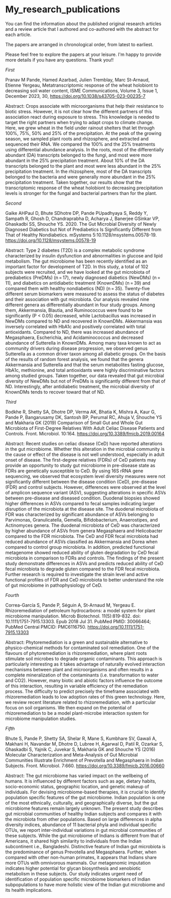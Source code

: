 # My_research_publications

You can find the information about the published original research articles and a review article that I authored and co-authored with the abstract for each article.

The papers are arranged in chronological order, from latest to earliest.

Please feel free to explore the papers at your leisure. I'm happy to provide more details if you have any questions. Thank you!!

*First*

Pranav M Pande, Hamed Azarbad, Julien Tremblay, Marc St-Arnaud, Etienne Yergeau, 
Metatranscriptomic response of the wheat holobiont to decreasing soil water content, ISME Communications, Volume 3, Issue 1, December 2023, 30, 
https://doi.org/10.1038/s43705-023-00235-7

Abstract:
Crops associate with microorganisms that help their resistance to biotic stress. However, it is not clear how the different partners of this association react during exposure to stress. This knowledge is needed to target the right partners when trying to adapt crops to climate change. Here, we grew wheat in the field under rainout shelters that let through 100%, 75%, 50% and 25% of the precipitation. At the peak of the growing season, we sampled plant roots and rhizosphere, and extracted and sequenced their RNA. We compared the 100% and the 25% treatments using differential abundance analysis. In the roots, most of the differentially abundant (DA) transcripts belonged to the fungi, and most were more abundant in the 25% precipitation treatment. About 10% of the DA transcripts belonged to the plant and most were less abundant in the 25% precipitation treatment. In the rhizosphere, most of the DA transcripts belonged to the bacteria and were generally more abundant in the 25% precipitation treatment. Taken together, our results show that the transcriptomic response of the wheat holobiont to decreasing precipitation levels is stronger for the fungal and bacterial partners than for the plant.

*Second*

Gaike AHPaul D, Bhute SDhotre DP, Pande PUpadhyaya S, Reddy Y, Sampath R, Ghosh D, Chandraprabha D, Acharya J, Banerjee GSinkar VP, Ghaskadbi SS, Shouche YS. 2020. 
The Gut Microbial Diversity of Newly Diagnosed Diabetics but Not of Prediabetics Is Significantly Different from That of Healthy Nondiabetics. mSystems 5:10.1128/msystems.00578-19. 
https://doi.org/10.1128/msystems.00578-19

Abstract:
Type 2 diabetes (T2D) is a complex metabolic syndrome characterized by insulin dysfunction and abnormalities in glucose and lipid metabolism. The gut microbiome has been recently identified as an important factor for development of T2D. In this study, a total of 102 subjects were recruited, and we have looked at the gut microbiota of prediabetics (PreDMs) (n = 17), newly diagnosed diabetics (NewDMs) (n = 11), and diabetics on antidiabetic treatment (KnownDMs) (n = 39) and compared them with healthy nondiabetics (ND) (n = 35). Twenty-five different serum biomarkers were measured to assess the status of diabetes and their association with gut microbiota. Our analysis revealed nine different genera as differentially abundant in four study groups. Among them, Akkermansia, Blautia, and Ruminococcus were found to be significantly (P < 0.05) decreased, while Lactobacillus was increased in NewDMs compared to ND and recovered in KnownDMs. Akkermansia was inversely correlated with HbA1c and positively correlated with total antioxidants. Compared to ND, there was increased abundance of Megasphaera, Escherichia, and Acidaminococcus and decreased abundance of Sutterella in KnownDMs. Among many taxa known to act as community drivers during disease progression, we observed genus Sutterella as a common driver taxon among all diabetic groups. On the basis of the results of random forest analysis, we found that the genera Akkermansia and Sutterella and that the serum metabolites fasting glucose, HbA1c, methionine, and total antioxidants were highly discriminative factors among studied groups. Taken together, our data revealed that gut microbial diversity of NewDMs but not of PreDMs is significantly different from that of ND. Interestingly, after antidiabetic treatment, the microbial diversity of KnownDMs tends to recover toward that of ND.

*Third*

Bodkhe R, Shetty SA, Dhotre DP, Verma AK, Bhatia K, Mishra A, Kaur G, Pande P, Bangarusamy DK, Santosh BP, Perumal RC, Ahuja V, Shouche YS and Makharia GK (2019) 
Comparison of Small Gut and Whole Gut Microbiota of First-Degree Relatives With Adult Celiac Disease Patients and Controls. Front. Microbiol. 10:164. 
https://doi.org/10.3389/fmicb.2019.00164

Abstract:
Recent studies on celiac disease (CeD) have reported alterations in the gut microbiome. Whether this alteration in the microbial community is the cause or effect of the disease is not well understood, especially in adult onset of disease. The first-degree relatives (FDRs) of CeD patients may provide an opportunity to study gut microbiome in pre-disease state as FDRs are genetically susceptible to CeD. By using 16S rRNA gene sequencing, we observed that ecosystem level diversity measures were not significantly different between the disease condition (CeD), pre-disease (FDR) and control subjects. However, differences were observed at the level of amplicon sequence variant (ASV), suggesting alterations in specific ASVs between pre-disease and diseased condition. Duodenal biopsies showed higher differences in ASVs compared to fecal samples indicating larger disruption of the microbiota at the disease site. The duodenal microbiota of FDR was characterized by significant abundance of ASVs belonging to Parvimonas, Granulicatella, Gemella, Bifidobacterium, Anaerostipes, and Actinomyces genera. The duodenal microbiota of CeD was characterized by higher abundance of ASVs from genera Megasphaera and Helicobacter compared to the FDR microbiota. The CeD and FDR fecal microbiota had reduced abundance of ASVs classified as Akkermansia and Dorea when compared to control group microbiota. In addition, predicted functional metagenome showed reduced ability of gluten degradation by CeD fecal microbiota in comparison to FDRs and controls. The findings of the present study demonstrate differences in ASVs and predicts reduced ability of CeD fecal microbiota to degrade gluten compared to the FDR fecal microbiota. Further research is required to investigate the strain level and active functional profiles of FDR and CeD microbiota to better understand the role of gut microbiome in pathophysiology of CeD.

*Fourth*

Correa-García S, Pande P, Séguin A, St-Arnaud M, Yergeau E. 
Rhizoremediation of petroleum hydrocarbons: a model system for plant microbiome manipulation. Microb Biotechnol. 11(5):819-832. doi: 10.1111/1751-7915.13303. Epub 2018 Jul 31. PubMed PMID: 30066464; PubMed Central PMCID: PMC6116750.
https://doi.org/10.1111/1751-7915.13303

Abstract:
Phytoremediation is a green and sustainable alternative to physico-chemical methods for contaminated soil remediation. One of the flavours of phytoremediation is rhizoremediation, where plant roots stimulate soil microbes to degrade organic contaminants. This approach is particularly interesting as it takes advantage of naturally evolved interaction mechanisms between plant and microorganisms and often results in a complete mineralization of the contaminants (i.e. transformation to water and CO2). However, many biotic and abiotic factors influence the outcome of this interaction, resulting in variable efficiency of the remediation process. The difficulty to predict precisely the timeframe associated with rhizoremediation leads to low adoption rates of this green technology. Here, we review recent literature related to rhizoremediation, with a particular focus on soil organisms. We then expand on the potential of rhizoremediation to be a model plant-microbe interaction system for microbiome manipulation studies.

*Fifth*

Bhute S, Pande P, Shetty SA, Shelar R, Mane S, Kumbhare SV, Gawali A, Makhani H, Navandar M, Dhotre D, Lubree H, Agarwal D, Patil R, Ozarkar S, Ghaskadbi S, Yajnik C, Juvekar S, Makharia GK and Shouche YS (2016) 
Molecular Characterization and Meta-Analysis of Gut Microbial Communities Illustrate Enrichment of Prevotella and Megasphaera in Indian Subjects. Front. Microbiol. 7:660. 
https://doi.org/10.3389/fmicb.2016.00660

Abstract:
The gut microbiome has varied impact on the wellbeing of humans. It is influenced by different factors such as age, dietary habits, socio-economic status, geographic location, and genetic makeup of individuals. For devising microbiome-based therapies, it is crucial to identify population specific features of the gut microbiome. Indian population is one of the most ethnically, culturally, and geographically diverse, but the gut microbiome features remain largely unknown. The present study describes gut microbial communities of healthy Indian subjects and compares it with the microbiota from other populations. Based on large differences in alpha diversity indices, abundance of 11 bacterial phyla and individual specific OTUs, we report inter-individual variations in gut microbial communities of these subjects. While the gut microbiome of Indians is different from that of Americans, it shared high similarity to individuals from the Indian subcontinent i.e., Bangladeshi. Distinctive feature of Indian gut microbiota is the predominance of genus Prevotella and Megasphaera. Further, when compared with other non-human primates, it appears that Indians share more OTUs with omnivorous mammals. Our metagenomic imputation indicates higher potential for glycan biosynthesis and xenobiotic metabolism in these subjects. Our study indicates urgent need of identification of population specific microbiome biomarkers of Indian subpopulations to have more holistic view of the Indian gut microbiome and its health implications.
